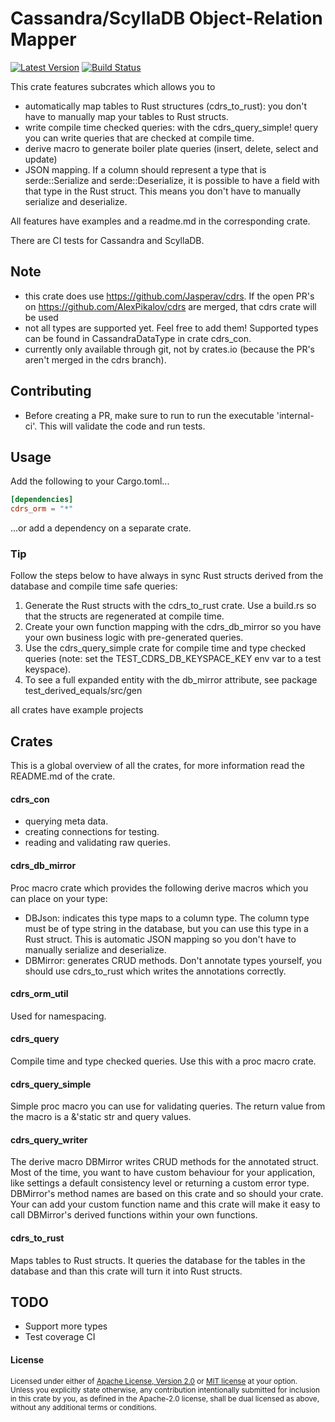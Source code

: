 # Cassandra/ScyllaDB Object-Relation Mapper

[![Latest Version](https://img.shields.io/crates/v/cdrs_orm.svg)](https://crates.io/crates/cdrs_orm)
[![Build Status](https://img.shields.io/github/workflow/status/jasperav/cdrs_orm/tests-cassandra/master)](https://github.com/jasperav/cdrs_orm/actions)

This crate features subcrates which allows you to
- automatically map tables to Rust structures (cdrs_to_rust): you don't have to manually map your tables to Rust structs.
- write compile time checked queries: with the cdrs_query_simple! query you can write queries that are checked at compile time.
- derive macro to generate boiler plate queries (insert, delete, select and update)
- JSON mapping. If a column should represent a type that is serde::Serialize and serde::Deserialize, 
it is possible to have a field with that type in the Rust struct. This means you don't have to manually serialize and deserialize.

All features have examples and a readme.md in the corresponding crate.
 
There are CI tests for Cassandra and ScyllaDB.

## Note
- this crate does use https://github.com/Jasperav/cdrs. If the open PR's on https://github.com/AlexPikalov/cdrs are merged,
that cdrs crate will be used
- not all types are supported yet. Feel free to add them! Supported types can be found in CassandraDataType in crate cdrs_con.  
- currently only available through git, not by crates.io (because the PR's aren't merged in the cdrs branch).

## Contributing
- Before creating a PR, make sure to run to run the executable 'internal-ci'. This will validate the code and run tests.

## Usage

Add the following to your Cargo.toml...

```toml
[dependencies]
cdrs_orm = "*"
```

...or add a dependency on a separate crate.

### Tip
Follow the steps below to have always in sync Rust structs derived from the database and compile time safe queries:
1. Generate the Rust structs with the cdrs_to_rust crate. Use a build.rs so that the structs are regenerated at compile time.
2. Create your own function mapping with the cdrs_db_mirror so you have your own business logic with pre-generated queries.
3. Use the cdrs_query_simple crate for compile time and type checked queries (note: set the TEST_CDRS_DB_KEYSPACE_KEY env var
to a test keyspace).
4. To see a full expanded entity with the db_mirror attribute, see package test_derived_equals/src/gen 

all crates have example projects

## Crates
This is a global overview of all the crates, for more information read the README.md of the crate.
#### cdrs_con
- querying meta data.
- creating connections for testing.
- reading and validating raw queries.
#### cdrs_db_mirror
Proc macro crate which provides the following derive macros which you can place on your type:
  - DBJson: indicates this type maps to a column type. The column type must be of type string in the database, but
  you can use this type in a Rust struct. This is automatic JSON mapping so you don't have to manually serialize and deserialize. 
  - DBMirror: generates CRUD methods. Don't annotate types yourself, you should use cdrs_to_rust which writes the
  annotations correctly. 
#### cdrs_orm_util
Used for namespacing.
#### cdrs_query
Compile time and type checked queries. Use this with a proc macro crate.
#### cdrs_query_simple
Simple proc macro you can use for validating queries.
The return value from the macro is a &'static str and query values.
#### cdrs_query_writer
The derive macro DBMirror writes CRUD methods for the annotated struct.
Most of the time, you want to have custom behaviour for your application, like settings a default consistency level
or returning a custom error type.
DBMirror's method names are based on this crate and so should your crate. Your can add your custom function name
and this crate will make it easy to call DBMirror's derived functions within your own functions.
#### cdrs_to_rust
Maps tables to Rust structs. It queries the database for the tables in the database and than this crate will
turn it into Rust structs.

## TODO
- Support more types
- Test coverage CI

#### License
<sup>
Licensed under either of <a href="LICENSE-APACHE">Apache License, Version
2.0</a> or <a href="LICENSE-MIT">MIT license</a> at your option.
</sup>

<br>

<sub>
Unless you explicitly state otherwise, any contribution intentionally submitted
for inclusion in this crate by you, as defined in the Apache-2.0 license, shall
be dual licensed as above, without any additional terms or conditions.
</sub>
